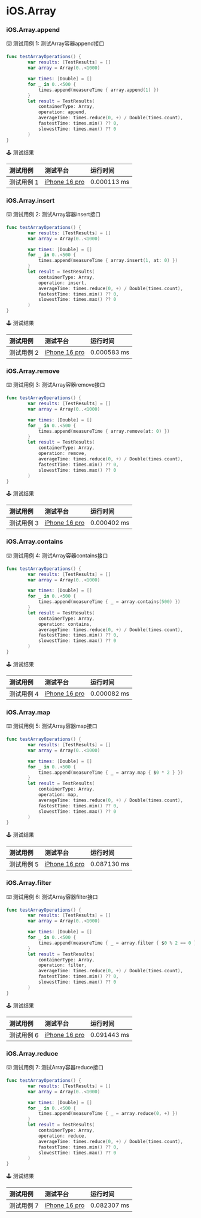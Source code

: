 # iOS.Array
### iOS.Array.append

:keyboard: 测试用例 1: 测试Array容器append接口

```swift
func testArrayOperations() {
        var results: [TestResults] = []
        var array = Array(0..<1000)

        var times: [Double] = []
        for _ in 0..<500 {
            times.append(measureTime { array.append(1) })
        }
        let result = TestResults(
            containerType: Array,
            operation: append,
            averageTime: times.reduce(0, +) / Double(times.count),
            fastestTime: times.min() ?? 0,
            slowestTime: times.max() ?? 0
        )
}
```

:joystick: 测试结果

| 测试用例   | 测试平台           | 运行时间        |
|:-------|:---------------|:------------|
| 测试用例 1 | [iPhone 16 pro] | 0.000113 ms |


### iOS.Array.insert

:keyboard: 测试用例 2: 测试Array容器insert接口 

```swift
func testArrayOperations() {
        var results: [TestResults] = []
        var array = Array(0..<1000)

        var times: [Double] = []
        for _ in 0..<500 {
            times.append(measureTime { array.insert(1, at: 0) })
        }
        let result = TestResults(
            containerType: Array,
            operation: insert,
            averageTime: times.reduce(0, +) / Double(times.count),
            fastestTime: times.min() ?? 0,
            slowestTime: times.max() ?? 0
        )
}
```
:joystick: 测试结果

| 测试用例   | 测试平台           | 运行时间        |
|:-------|:---------------|:------------|
| 测试用例 2 | [iPhone 16 pro] | 0.000583 ms |

### iOS.Array.remove

:keyboard: 测试用例 3: 测试Array容器remove接口 

```swift
func testArrayOperations() {
        var results: [TestResults] = []
        var array = Array(0..<1000)

        var times: [Double] = []
        for _ in 0..<500 {
            times.append(measureTime { array.remove(at: 0) })
        }
        let result = TestResults(
            containerType: Array,
            operation: remove,
            averageTime: times.reduce(0, +) / Double(times.count),
            fastestTime: times.min() ?? 0,
            slowestTime: times.max() ?? 0
        )
}
```
:joystick: 测试结果

| 测试用例   | 测试平台           | 运行时间        |
|:-------|:---------------|:------------|
| 测试用例 3 | [iPhone 16 pro] | 0.000402 ms |

### iOS.Array.contains

:keyboard: 测试用例 4: 测试Array容器contains接口 

```swift
func testArrayOperations() {
        var results: [TestResults] = []
        var array = Array(0..<1000)

        var times: [Double] = []
        for _ in 0..<500 {
            times.append(measureTime { _ = array.contains(500) })
        }
        let result = TestResults(
            containerType: Array,
            operation: contains,
            averageTime: times.reduce(0, +) / Double(times.count),
            fastestTime: times.min() ?? 0,
            slowestTime: times.max() ?? 0
        )
}
```
:joystick: 测试结果

| 测试用例   | 测试平台           | 运行时间        |
|:-------|:---------------|:------------|
| 测试用例 4 | [iPhone 16 pro] | 0.000082 ms |

### iOS.Array.map

:keyboard: 测试用例 5: 测试Array容器map接口 

```swift
func testArrayOperations() {
        var results: [TestResults] = []
        var array = Array(0..<1000)

        var times: [Double] = []
        for _ in 0..<500 {
            times.append(measureTime { _ = array.map { $0 * 2 } })
        }
        let result = TestResults(
            containerType: Array,
            operation: map,
            averageTime: times.reduce(0, +) / Double(times.count),
            fastestTime: times.min() ?? 0,
            slowestTime: times.max() ?? 0
        )
}
```
:joystick: 测试结果

| 测试用例   | 测试平台           | 运行时间        |
|:-------|:---------------|:------------|
| 测试用例 5 | [iPhone 16 pro] | 0.087130 ms |

### iOS.Array.filter

:keyboard: 测试用例 6: 测试Array容器filter接口 

```swift
func testArrayOperations() {
        var results: [TestResults] = []
        var array = Array(0..<1000)

        var times: [Double] = []
        for _ in 0..<500 {
            times.append(measureTime { _ = array.filter { $0 % 2 == 0 } })
        }
        let result = TestResults(
            containerType: Array,
            operation: filter,
            averageTime: times.reduce(0, +) / Double(times.count),
            fastestTime: times.min() ?? 0,
            slowestTime: times.max() ?? 0
        )
}
```
:joystick: 测试结果

| 测试用例   | 测试平台           | 运行时间        |
|:-------|:---------------|:------------|
| 测试用例 6 | [iPhone 16 pro] | 0.091443 ms |

### iOS.Array.reduce

:keyboard: 测试用例 7: 测试Array容器reduce接口 

```swift
func testArrayOperations() {
        var results: [TestResults] = []
        var array = Array(0..<1000)

        var times: [Double] = []
        for _ in 0..<500 {
            times.append(measureTime { _ = array.reduce(0, +) })
        }
        let result = TestResults(
            containerType: Array,
            operation: reduce,
            averageTime: times.reduce(0, +) / Double(times.count),
            fastestTime: times.min() ?? 0,
            slowestTime: times.max() ?? 0
        )
}
```
:joystick: 测试结果

| 测试用例   | 测试平台           | 运行时间        |
|:-------|:---------------|:------------|
| 测试用例 7 | [iPhone 16 pro] | 0.082307 ms |


[iPhone 16 pro]: ../../../device/#iPhone-16-pro
